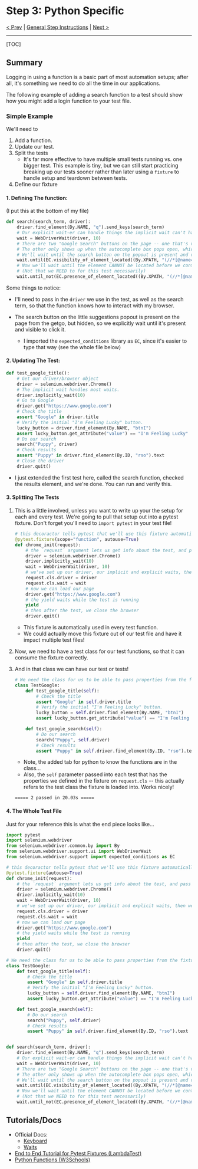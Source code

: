 # Step 3: Python Specific

[< Prev](./p2.md) | [General Step Instructions](../step3.md) | [Next >](./p4.md)

---

[TOC]

## Summary

Logging in using a function is a basic part of most automation setups; after all, it's something we need to do all the time in our applications.

The following example of adding a search function to a test should show how you might add a login function to your test file.

### Simple Example

We'll need to

1. Add a function.
2. Update our test.
3. Split the tests
    - It's far more effective to have multiple small tests running vs. one bigger test. This example is tiny, but we can still start practicing breaking up our tests sooner rather than later using a `fixture` to handle setup and teardown between tests.
4. Define our fixture

#### 1. Defining The function:

(I put this at the bottom of my file)

```python
def search(search_term, driver):
    driver.find_element(By.NAME, "q").send_keys(search_term)
    # Our explicit wait-er can handle things the implicit wait can't handle well...
    wait = WebDriverWait(driver, 10)
    # There are two "Google Search" buttons on the page -- one that's visible when you first load the page.
    # The other only shows up when the autocomplete box pops open, which also blocks the other button.
    # We'll wait until the search button on the popout is present and visible, and then click it.
    wait.until(EC.visibility_of_element_located((By.XPATH, "(//*[@name='btnK'])[1]"))).click()
    # Now we'll wait until the element CANNOT be located before we continue with our test.
    # (Not that we NEED to for this test necessarily)
    wait.until_not(EC.presence_of_element_located((By.XPATH, "(//*[@name='btnK'])")))
```

Some things to notice:

-   I'll need to pass in the `driver` we use in the test, as well as the search term, so that the function knows how to interact with my browser.

-   The search button on the little suggestions popout is present on the page from the getgo, but hidden, so we explicitly wait until it's present and visible to click it.
    -   I imported the `expected_conditions` library as `EC`, since it's easier to type that way (see the whole file below)

#### 2. Updating The Test:

```python
def test_google_title():
    # Get our driver/browser object
    driver = selenium.webdriver.Chrome()
    # The implicit wait handles most waits.
    driver.implicitly_wait(10)
    # Go to Google
    driver.get("https://www.google.com")
    # Check the title
    assert "Google" in driver.title
    # Verify the initial "I'm Feeling Lucky" button.
    lucky_button = driver.find_element(By.NAME, "btnI")
    assert lucky_button.get_attribute("value") == "I'm Feeling Lucky"
    # Do our search
    search("Puppy", driver)
    # Check results
    assert "Puppy" in driver.find_element(By.ID, "rso").text
    # Close the driver
    driver.quit()
```

-   I just extended the first test here, called the search function, checked the results element, and we're done. You can run and verify this.

#### 3. Splitting The Tests

1. This is a little involved, unless you want to write up your the setup for each and every test. We're going to pull that setup out into a pytest fixture. Don't forget you'll need to `import pytest` in your test file!

    ```python
    # this decoractor tells pytest that we'll use this fixture automatically in every test.
    @pytest.fixture(scope="function", autouse=True)
    def chrome_init(request):
        # the `request` argument lets us get info about the test, and pass things TO the test.
        driver = selenium.webdriver.Chrome()
        driver.implicitly_wait(10)
        wait = WebDriverWait(driver, 10)
        # we've set up our driver, our implicit and explicit waits, then we can add them to the "request" that gets passed to the test.
        request.cls.driver = driver
        request.cls.wait = wait
        # now we can load our page
        driver.get("https://www.google.com")
        # the yield waits while the test is running
        yield
        # then after the test, we close the browser
        driver.quit()
    ```

    - This fixture is automatically used in every test function.
    - We could actually move this fixture out of our test file and have it impact multiple test files!

1. Now, we need to have a test class for our test functions, so that it can consume the fixture correctly.
1. And in that class we can have our test or tests!

    ```python
    # We need the class for us to be able to pass properties from the fixture into the test easily on the `self` parameter.
    class TestGoogle:
        def test_google_title(self):
            # Check the title
            assert "Google" in self.driver.title
            # Verify the initial "I'm Feeling Lucky" button.
            lucky_button = self.driver.find_element(By.NAME, "btnI")
            assert lucky_button.get_attribute("value") == "I'm Feeling Lucky"

        def test_google_search(self):
            # Do our search
            search("Puppy", self.driver)
            # Check results
            assert "Puppy" in self.driver.find_element(By.ID, "rso").text
    ```

    - Note, the added tab for python to know the functions are in the class...
    - Also, the `self` parameter passed into each test that has the properties we defined in the fixture on `request.cls` -- this actually refers to the test class the fixture is loaded into. Works nicely!

    ```
    ===== 2 passed in 20.03s =====
    ```

#### 4. The Whole Test File

Just for your reference this is what the end piece looks like...

```python
import pytest
import selenium.webdriver
from selenium.webdriver.common.by import By
from selenium.webdriver.support.ui import WebDriverWait
from selenium.webdriver.support import expected_conditions as EC

# this decoractor tells pytest that we'll use this fixture automatically in every test.
@pytest.fixture(autouse=True)
def chrome_init(request):
    # the `request` argument lets us get info about the test, and pass things TO the test.
    driver = selenium.webdriver.Chrome()
    driver.implicitly_wait(10)
    wait = WebDriverWait(driver, 10)
    # we've set up our driver, our implicit and explicit waits, then we can add them to the "request" that gets passed to the test.
    request.cls.driver = driver
    request.cls.wait = wait
    # now we can load our page
    driver.get("https://www.google.com")
    # the yield waits while the test is running
    yield
    # then after the test, we close the browser
    driver.quit()

# We need the class for us to be able to pass properties from the fixture into the test easily on the `self` parameter.
class TestGoogle:
    def test_google_title(self):
        # Check the title
        assert "Google" in self.driver.title
        # Verify the initial "I'm Feeling Lucky" button.
        lucky_button = self.driver.find_element(By.NAME, "btnI")
        assert lucky_button.get_attribute("value") == "I'm Feeling Lucky"

    def test_google_search(self):
        # Do our search
        search("Puppy", self.driver)
        # Check results
        assert "Puppy" in self.driver.find_element(By.ID, "rso").text


def search(search_term, driver):
    driver.find_element(By.NAME, "q").send_keys(search_term)
    # Our explicit wait-er can handle things the implicit wait can't handle well...
    wait = WebDriverWait(driver, 10)
    # There are two "Google Search" buttons on the page -- one that's visible when you first load the page.
    # The other only shows up when the autocomplete box pops open, which also blocks the other button.
    # We'll wait until the search button on the popout is present and visible, and then click it.
    wait.until(EC.visibility_of_element_located((By.XPATH, "(//*[@name='btnK'])[1]"))).click()
    # Now we'll wait until the element CANNOT be located before we continue with our test.
    # (Not that we NEED to for this test necessarily)
    wait.until_not(EC.presence_of_element_located((By.XPATH, "(//*[@name='btnK'])")))
```

## Tutorials/Docs

-   Official Docs:
    -   [Keyboard](https://www.selenium.dev/documentation/en/webdriver/keyboard/)
    -   [Waits](https://www.selenium.dev/documentation/en/webdriver/waits/)
-   [End to End Tutorial for Pytest Fixtures (LambdaTest)](https://www.lambdatest.com/blog/end-to-end-tutorial-for-pytest-fixtures-with-examples/)
-   [Python Functions (W3Schools)](https://www.w3schools.com/python/python_functions.asp)
